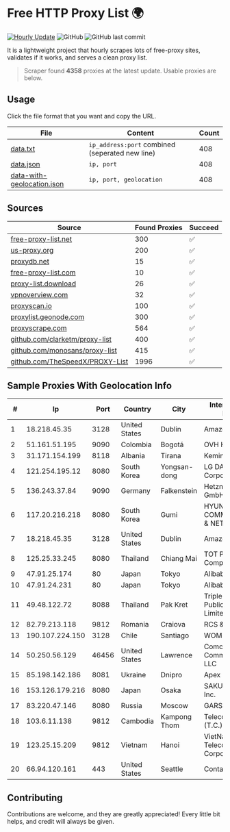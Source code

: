 
# Free HTTP Proxy List 🌍

[![Hourly Update](https://github.com/mertguvencli/http-proxy-list/actions/workflows/main.yml/badge.svg?branch=main)](https://github.com/mertguvencli/http-proxy-list/actions/workflows/main.yml)
![GitHub](https://img.shields.io/github/license/mertguvencli/http-proxy-list)
![GitHub last commit](https://img.shields.io/github/last-commit/mertguvencli/http-proxy-list)

It is a lightweight project that hourly scrapes lots of free-proxy sites, validates if it works, and serves a clean proxy list.


> Scraper found **4358** proxies at the latest update. Usable proxies are below.

## Usage

Click the file format that you want and copy the URL.


|File|Content|Count|
|----|-------|-----|
|[data.txt](https://raw.githubusercontent.com/mertguvencli/http-proxy-list/main/proxy-list/data.txt)|`ip_address:port` combined (seperated new line)|408|
|[data.json](https://raw.githubusercontent.com/mertguvencli/http-proxy-list/main/proxy-list/data.json)|`ip, port`|408|
|[data-with-geolocation.json](https://raw.githubusercontent.com/mertguvencli/http-proxy-list/main/proxy-list/data-with-geolocation.json)|`ip, port, geolocation`|408|

## Sources

|Source|Found Proxies|Succeed|
|------|-------------|-------|
|[free-proxy-list.net](https://free-proxy-list.net)|300|✅|
|[us-proxy.org](https://www.us-proxy.org)|200|✅|
|[proxydb.net](http://proxydb.net)|15|✅|
|[free-proxy-list.com](https://free-proxy-list.com/?page=&port=&type%5B%5D=http&type%5B%5D=https&up_time=0&search=Search)|10|✅|
|[proxy-list.download](https://www.proxy-list.download/HTTP)|26|✅|
|[vpnoverview.com](https://vpnoverview.com/privacy/anonymous-browsing/free-proxy-servers)|32|✅|
|[proxyscan.io](https://www.proxyscan.io)|100|✅|
|[proxylist.geonode.com](https://proxylist.geonode.com/api/proxy-list?limit=300&page=1&sort_by=lastChecked&sort_type=desc&protocols=http,https)|300|✅|
|[proxyscrape.com](https://api.proxyscrape.com/v2/?request=displayproxies&protocol=http&timeout=10000&country=all&ssl=all&anonymity=all)|564|✅|
|[github.com/clarketm/proxy-list](https://raw.githubusercontent.com/clarketm/proxy-list/master/proxy-list-raw.txt)|400|✅|
|[github.com/monosans/proxy-list](https://raw.githubusercontent.com/monosans/proxy-list/main/proxies/http.txt)|415|✅|
|[github.com/TheSpeedX/PROXY-List](https://raw.githubusercontent.com/TheSpeedX/PROXY-List/master/http.txt)|1996|✅|


## Sample Proxies With Geolocation Info

|#|Ip|Port|Country|City|Internet Service Provider|
|-|--|----|-------|----|-------------------------|
|1|18.218.45.35|3128|United States|Dublin|Amazon.com, Inc.|
|2|51.161.51.195|9090|Colombia|Bogotá|OVH Hosting|
|3|31.171.154.199|8118|Albania|Tirana|Keminet Ltd|
|4|121.254.195.12|8080|South Korea|Yongsan-dong|LG DACOM Corporation|
|5|136.243.37.84|9090|Germany|Falkenstein|Hetzner Online GmbH|
|6|117.20.216.218|8080|South Korea|Gumi|HYUNDAI COMMUNICATIONS & NETWORK|
|7|18.218.45.35|3128|United States|Dublin|Amazon.com, Inc.|
|8|125.25.33.245|8080|Thailand|Chiang Mai|TOT Public Company Limited|
|9|47.91.25.174|80|Japan|Tokyo|Alibaba.com LLC|
|10|47.91.24.231|80|Japan|Tokyo|Alibaba.com LLC|
|11|49.48.122.72|8088|Thailand|Pak Kret|Triple T Broadband Public Company Limited|
|12|82.79.213.118|9812|Romania|Craiova|RCS & RDS|
|13|190.107.224.150|3128|Chile|Santiago|WOM S.A.|
|14|50.250.56.129|46456|United States|Lawrence|Comcast Cable Communications, LLC|
|15|85.198.142.186|8081|Ukraine|Dnipro|Apex NCC|
|16|153.126.179.216|8080|Japan|Osaka|SAKURA Internet Inc.|
|17|83.220.47.146|8080|Russia|Moscow|GARS|
|18|103.6.11.138|9812|Cambodia|Kampong Thom|Telecom Cambodia (T.C.)|
|19|123.25.15.209|9812|Vietnam|Hanoi|VietNam Post and Telecom Corporation|
|20|66.94.120.161|443|United States|Seattle|Contabo Inc.|



## Contributing

Contributions are welcome, and they are greatly appreciated! Every
little bit helps, and credit will always be given.

